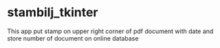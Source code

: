 # stambilj_tkinter
This app put stamp on upper right corner of pdf document with date and store number of document on online database
